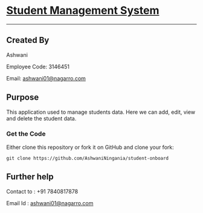 # [Student Management System](https://ashwaniningania.github.io/student-onboard)

***
## Created By 

Ashwani 

Employee Code: 3146451

Email: ashwani01@nagarro.com

## Purpose

This application used to manage students data. Here we can add, edit, view and delete the student data.

### Get the Code

Either clone this repository or fork it on GitHub and clone your fork:

```
git clone https://github.com/AshwaniNingania/student-onboard

```
## Further help

Contact to : +91 7840817878

Email Id : ashwani01@nagarro.com
